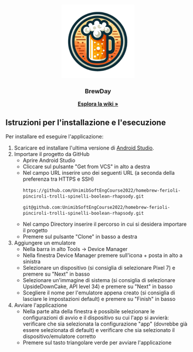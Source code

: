 <!-- PROJECT LOGO -->
<br />
<div align="center">
  <a href="https://github.com/UnimibSoftEngCourse2022/homebrew-ferioli-pinciroli-trolli-spinelli-boolean-rhapsody">
    <img src="images/logo-app-round.png" alt="Logo" width="200" height="200">
  </a>

  <h3 align="center">BrewDay</h3>

  <p align="center">
    <a href="https://github.com/UnimibSoftEngCourse2022/homebrew-ferioli-pinciroli-trolli-spinelli-boolean-rhapsody/wiki"><strong>Esplora la wiki »</strong></a>
  </p>
</div>

## Istruzioni per l'installazione e l'esecuzione
Per installare ed eseguire l'applicazione:
1. Scaricare ed installare l'ultima versione di [Android Studio](https://developer.android.com/studio).
2. Importare il progetto da GitHub
   - Aprire Android Studio
   - Cliccare sul pulsante "Get from VCS" in alto a destra
   - Nel campo URL inserire uno dei seguenti URL (a seconda della preferenza tra HTTPS e SSH)
     ```
     https://github.com/UnimibSoftEngCourse2022/homebrew-ferioli-pinciroli-trolli-spinelli-boolean-rhapsody.git
     ```
     ```
     git@github.com:UnimibSoftEngCourse2022/homebrew-ferioli-pinciroli-trolli-spinelli-boolean-rhapsody.git
     ```
   - Nel campo Directory inserire il percorso in cui si desidera importare il progetto
   - Premere sul pulsante "Clone" in basso a destra
3. Aggiungere un emulatore
   - Nella barra in alto Tools &rarr; Device Manager
   - Nella finestra Device Manager premere sull'icona + posta in alto a sinistra
   - Selezionare un dispositivo (si consiglia di selezionare Pixel 7) e premere su "Next" in basso
   - Selezionare un'immagine di sistema (si consiglia di selezionare UpsideDownCake, API level 34) e premere su "Next" in basso
   - Scegliere il nome per l'emulatore appena creato (si consiglia di lasciare le impostazioni default) e premere su "Finish" in basso
4. Avviare l'applicazione
   - Nella parte alta della finestra è possibile selezionare le configurazioni di avvio e il dispositivo su cui l'app si avvierà: verificare che sia selezionata la configurazione "app" (dovrebbe già essere selezionata di default) e verificare che sia selezionato il dispositivo/emulatore corretto
   - Premere sul tasto triangolare verde per avviare l'applicazione
